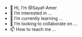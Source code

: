 - 👋 Hi, I’m @Sayaf-Amer
- 👀 I’m interested in ...
- 🌱 I’m currently learning ...
- 💞️ I’m looking to collaborate on ...
- 📫 How to reach me ...

<!---
Sayaf-Amer/Sayaf-Amer is a ✨ special ✨ repository because its `README.md` (this file) appears on your GitHub profile.
You can click the Preview link to take a look at your changes.
--->
